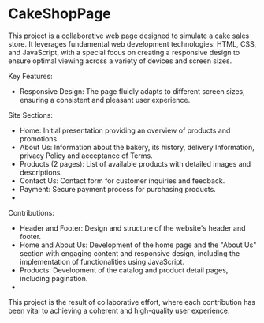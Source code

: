 # CakeShopPage
This project is a collaborative web page designed to simulate a cake sales store. It leverages fundamental web development technologies: HTML, CSS, and JavaScript, with a special focus on creating a responsive design to ensure optimal viewing across a variety of devices and screen sizes.

Key Features: 
- Responsive Design: The page fluidly adapts to different screen sizes, ensuring a consistent and pleasant user experience.

Site Sections:
- Home: Initial presentation providing an overview of products and promotions.
- About Us: Information about the bakery, its history, delivery Information, privacy Policy and acceptance of Terms.
- Products (2 pages): List of available products with detailed images and descriptions.
- Contact Us: Contact form for customer inquiries and feedback.
- Payment: Secure payment process for purchasing products.
- 
Contributions:
- Header and Footer: Design and structure of the website's header and footer.
- Home and About Us: Development of the home page and the "About Us" section with engaging content and responsive design, including the implementation of functionalities using JavaScript.
- Products: Development of the catalog and product detail pages, including pagination.
- 
This project is the result of collaborative effort, where each contribution has been vital to achieving a coherent and high-quality user experience.
